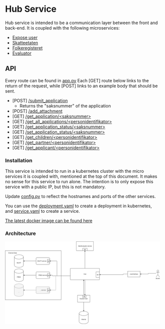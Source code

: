 # Hub Service

Hub service is intended to be a communication layer between the front and back-end.
It is coupled with the following microservices:
* [Expose user](https://github.com/Digihelgeland-Sommercamp/exposeUser)
* [Skatteetaten](https://github.com/Digihelgeland-Sommercamp/skatteservice)
* [Folkeregisteret](https://github.com/Digihelgeland-Sommercamp/fregService)
* [Evaluator](https://github.com/Digihelgeland-Sommercamp/evaluator)

## API
Every route can be found in [app.py](https://github.com/Digihelgeland-Sommercamp/hubService/blob/main/app.py)
Each [GET] route below links to the return of the request, while [POST] links to an example body that should be sent.

* [POST] [/submit_application]()
  * Returns the "saksnummer" of the application
* [POST] [/add_attachment]()
* [GET] [/get_application/\<saksnummer>]()
* [GET] [/get_all_applications/\<personidentifikator>]()
* [GET] [/get_application_status/\<saksnummer>]()
* [GET] [/set_application_status/\<saksnummer>]()
* [GET] [/get_children/\<personidentifikator>]()
* [GET] [/get_partner/\<personidentifikator>]()
* [GET] [/get_applicant/\<personidentifikator>]()

### Installation
This service is intended to run in a kubernetes cluster with the micro services it is coupled with, mentioned at the top of this document. It makes no sense for this service to run alone.
The intention is to only expose this service with a public IP, but this is not mandatory.

Update [config.py](https://github.com/Digihelgeland-Sommercamp/hubService/blob/main/classFolder/config.py) to reflect the hostnames and ports of the other services.

You can use the [deployment.yaml](https://github.com/Digihelgeland-Sommercamp/hubService/blob/main/deployment.yaml) to create a deployment in kubernetes, and [service.yaml](https://github.com/Digihelgeland-Sommercamp/hubService/blob/main/service.yaml) to create a service.

[The latest docker image can be found here](https://hub.docker.com/repository/docker/johannesdigdir/hub_service)

### Architecture

![Picture of the architecture and coupling of the services](https://github.com/Altinn/summer-camp-2021/blob/main/Documentation/Architecture/Microservice%20overview.png "Picture of the architecture and coupling of the services")